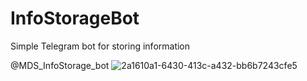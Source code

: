 # InfoStorageBot
Simple Telegram bot for storing information

@MDS_InfoStorage_bot
![2a1610a1-6430-413c-a432-bb6b7243cfe5](https://user-images.githubusercontent.com/20901392/123169264-bbb4f380-d481-11eb-97a8-b11b8571079e.png)
